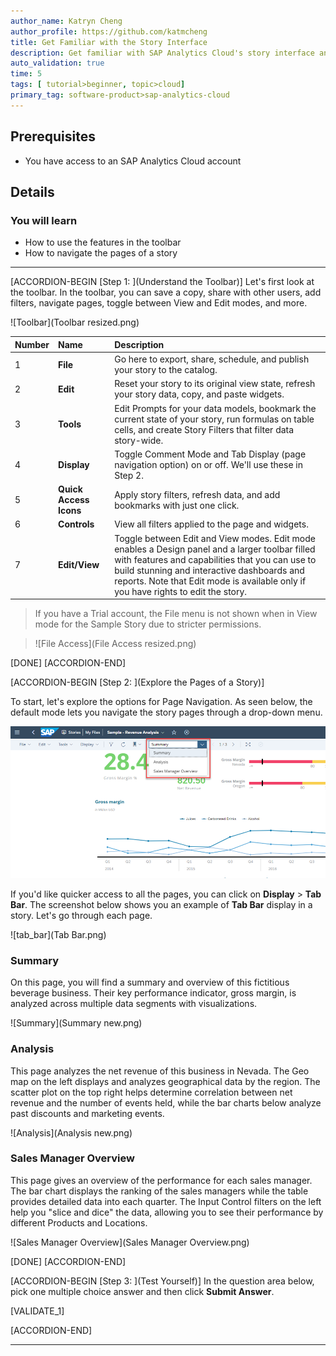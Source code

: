 ```yaml
---
author_name: Katryn Cheng
author_profile: https://github.com/katmcheng
title: Get Familiar with the Story Interface
description: Get familiar with SAP Analytics Cloud's story interface and learn how to interact with a story
auto_validation: true
time: 5
tags: [ tutorial>beginner, topic>cloud]
primary_tag: software-product>sap-analytics-cloud
---
```


## Prerequisites
- You have access to an SAP Analytics Cloud account

## Details
### You will learn
  - How to use the features in the toolbar
  - How to navigate the pages of a story

<!-- Add additional information: Background information, longer prerequisites -->
---

[ACCORDION-BEGIN [Step 1: ](Understand the Toolbar)]
Let's first look at the toolbar. In the toolbar, you can save a copy, share with other users, add filters, navigate pages, toggle between View and Edit modes, and more.

![Toolbar](Toolbar resized.png)


|  Number         | Name                    | Description
|  :------------- | :-------------          | :-------------
|  1              | **File**                | Go here to export, share, schedule, and publish your story to the catalog.
|  2              | **Edit**                | Reset your story to its original view state, refresh your story data, copy, and paste widgets.
|  3              | **Tools**               | Edit Prompts for your data models, bookmark the current state of your story, run formulas on table cells, and  create Story Filters that filter data story-wide.
|  4              | **Display**             | Toggle Comment Mode and Tab Display (page navigation option) on or off. We'll use these in Step 2.
|  5              | **Quick Access Icons**  | Apply story filters, refresh data, and add bookmarks with just one click.
|  6              | **Controls**            | View all filters applied to the page and widgets.
|  7              | **Edit/View**           | Toggle between Edit and View modes. Edit mode enables a Design panel and a larger toolbar filled with features and capabilities that you can use to build stunning and interactive dashboards and reports.  Note that Edit mode is available only if you have rights to edit the story.

>If you have a Trial account, the File menu is not shown when in View mode for the Sample Story due to stricter permissions.

>![File Access](File Access resized.png)

[DONE]
[ACCORDION-END]

[ACCORDION-BEGIN [Step 2: ](Explore the Pages of a Story)]

To start, let's explore the options for Page Navigation. As seen below, the default mode lets you navigate the story pages through a drop-down menu.

![Pages](Pages.png)

If you'd like quicker access to all the pages, you can click on **Display** > **Tab Bar**. The screenshot below shows you an example of **Tab Bar** display in a story. Let's go through each page.

![tab_bar](Tab Bar.png)

### **Summary**  

On this page, you will find a summary and overview of this fictitious beverage business. Their key performance indicator, gross margin, is analyzed across multiple data segments with visualizations.

![Summary](Summary new.png)

### **Analysis**  

This page analyzes the net revenue of this business in Nevada. The Geo map on the left displays and analyzes geographical data by the region. The scatter plot on the top right helps determine correlation between net revenue and the number of events held, while the bar charts below analyze past discounts and marketing events.

![Analysis](Analysis new.png)

### **Sales Manager Overview**  

This page gives an overview of the performance for each sales manager.  The bar chart displays the ranking of the sales managers while the table provides detailed data into each quarter. The Input Control filters on the left help you "slice and dice" the data, allowing you to see their performance by different Products and Locations.

![Sales Manager Overview](Sales Manager Overview.png)

[DONE]
[ACCORDION-END]

[ACCORDION-BEGIN [Step 3: ](Test Yourself)]
In the question area below, pick one multiple choice answer and then click **Submit Answer**.

[VALIDATE_1]

[ACCORDION-END]


---
